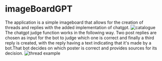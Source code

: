 # imageBoardGPT
The application is a simple imageboard that allows for the creation of threads and replies with the added implementation of chatgpt.
![catalogue](https://github.com/D2S03/imageBoardGPT/assets/94651035/6b067fe6-09b8-4df8-ae55-b4d4c360ed8e)
The chatgpt judge function works in the following way.
Two post replies are chosen as input for the bot to judge which one is correct and finally a third reply is created, with the reply having a text indicating that it's made by a bot.That bot decides on which poster is correct and provides sources for its decision.
![thread example](https://github.com/D2S03/imageBoardGPT/assets/94651035/106ee732-c90e-4fc9-b558-bcbcc3b1450e)


